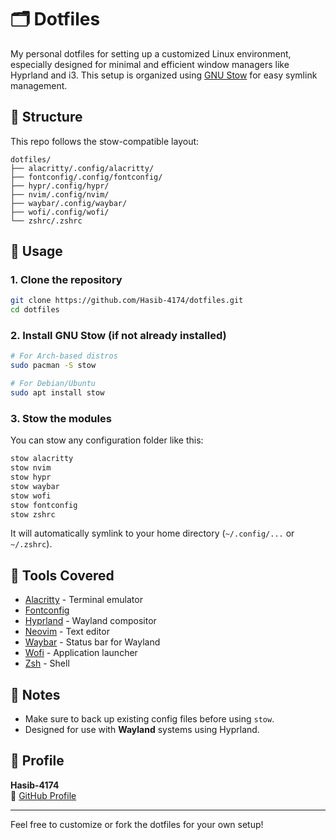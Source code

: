 
# 🗂️ Dotfiles

My personal dotfiles for setting up a customized Linux environment, especially designed for minimal and efficient window managers like Hyprland and i3. This setup is organized using [GNU Stow](https://www.gnu.org/software/stow/) for easy symlink management.

## 📁 Structure

This repo follows the stow-compatible layout:

```
dotfiles/
├── alacritty/.config/alacritty/
├── fontconfig/.config/fontconfig/
├── hypr/.config/hypr/
├── nvim/.config/nvim/
├── waybar/.config/waybar/
├── wofi/.config/wofi/
└── zshrc/.zshrc
```

## 🚀 Usage

### 1. Clone the repository

```bash
git clone https://github.com/Hasib-4174/dotfiles.git
cd dotfiles
```

### 2. Install GNU Stow (if not already installed)

```bash
# For Arch-based distros
sudo pacman -S stow

# For Debian/Ubuntu
sudo apt install stow
```

### 3. Stow the modules

You can stow any configuration folder like this:

```bash
stow alacritty
stow nvim
stow hypr
stow waybar
stow wofi
stow fontconfig
stow zshrc
```

It will automatically symlink to your home directory (`~/.config/...` or `~/.zshrc`).

## 🧰 Tools Covered

- [Alacritty](https://github.com/alacritty/alacritty) - Terminal emulator
- [Fontconfig](https://wiki.archlinux.org/title/font_configuration)
- [Hyprland](https://github.com/hyprwm/Hyprland) - Wayland compositor
- [Neovim](https://neovim.io/) - Text editor
- [Waybar](https://github.com/Alexays/Waybar) - Status bar for Wayland
- [Wofi](https://hg.sr.ht/~scoopta/wofi) - Application launcher
- [Zsh](https://www.zsh.org/) - Shell

## 📌 Notes

- Make sure to back up existing config files before using `stow`.
- Designed for use with **Wayland** systems using Hyprland.

## 🧑 Profile

**Hasib-4174**  
📎 [GitHub Profile](https://github.com/Hasib-4174)

---

Feel free to customize or fork the dotfiles for your own setup!
